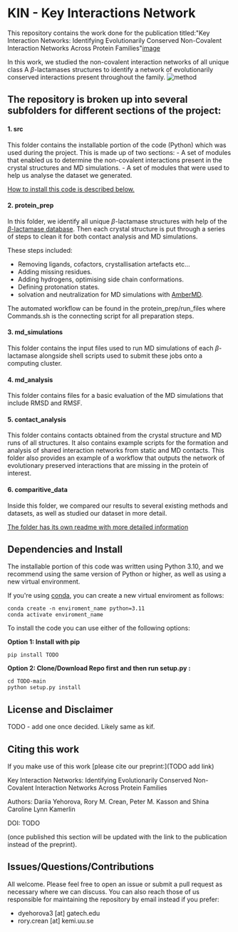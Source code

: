 # KIN - Key Interactions Network

This repository contains the work done for the publication titled:"Key Interaction Networks: Identifying Evolutionarily Conserved Non-Covalent Interaction Networks Across Protein Families"[image](https://github.com/kamerlinlab/tools-project/assets/66267331/d5dd4934-60af-4c77-8af9-4466ba5d581e)


In this work, we studied the non-covalent interaction networks of all unique class A $\beta$-lactamases structures to identify a network of evolutionarily conserved interactions present throughout the family.
![method](https://github.com/kamerlinlab/tools-project/assets/66267331/26e708bb-afaa-46bc-a8fe-850dd04c72e6)



## The repository is broken up into several subfolders for different sections of the project:

#### 1. src
   This folder contains the installable portion of the code (Python) which was used during the project. This is made up of two sections:
      - A set of modules that enabled us to determine the non-covalent interactions present in the crystal structures and MD simulations.
      - A set of modules that were used to help us analyse the dataset we generated.

   [How to install this code is described below.](#dependencies-and-install)

#### 2. protein_prep
   In this folder, we identify all unique $\beta$-lactamase structures with help of the [$\beta$-lactamase database](http://bldb.eu/). Then each crystal structure is put through a series of steps to clean it for both contact analysis and MD simulations.

   These steps included:
   - Removing ligands, cofactors, crystallisation artefacts etc...
   - Adding missing residues.
   - Adding hydrogens, optimising side chain conformations.
   - Defining protonation states.
   - solvation and neutralization for MD simulations with [AmberMD](https://ambermd.org/).
     
The automated workflow can be found in the protein_prep/run_files where Commands.sh is the connecting script for all preparation steps. 

#### 3. md_simulations
   This folder contains the input files used to run MD simulations of each $\beta$-lactamase alongside shell scripts used to submit these jobs onto a computing cluster.
   
#### 4. md_analysis
   This folder contains files for a basic evaluation of the MD simulations that include RMSD and RMSF. 
   
#### 5. contact_analysis
   This folder contains contacts obtained from the crystal structure and MD runs of all structures. It also contains example scripts for the formation and analysis of shared interaction networks from static and MD contacts. This folder also provides an example of a workflow that outputs the network of evolutionary preserved interactions that are missing in the protein of interest. 

#### 6. comparitive_data
   Inside this folder, we compared our results to several existing methods and datasets, as well as studied our dataset in more detail.

   [The folder has its own readme with more detailed information](https://github.com/kamerlinlab/tools-project/tree/main/comparitive_data#readme)

## Dependencies and Install
The installable portion of this code was written using Python 3.10, and we recommend using the same version of Python or higher, as well as using a new virtual environment.

If you're using [conda](https://docs.conda.io/projects/conda/en/latest/user-guide/getting-started.html), you can create a new virtual enviroment as follows:
```
conda create -n enviroment_name python=3.11
conda activate enviroment_name
```

To install the code you can use either of the following options:

**Option 1: Install with pip**
```
pip install TODO
```

**Option 2: Clone/Download Repo first and then run setup.py :**

```
cd TODO-main
python setup.py install
```

## License and Disclaimer

TODO - add one once decided. Likely same as kif.


## Citing this work
If you make use of this work [please cite our preprint:](TODO add link)

Key Interaction Networks: Identifying Evolutionarily Conserved Non-Covalent Interaction Networks Across Protein Families

Authors: Dariia Yehorova, Rory M. Crean, Peter M. Kasson and Shina Caroline Lynn Kamerlin

DOI: TODO

(once published this section will be updated with the link to the publication instead of the preprint).



## Issues/Questions/Contributions
All welcome. Please feel free to open an issue or submit a pull request as necessary where we can discuss.
You can also reach those of us responsible for maintaining the repository by email instead if you prefer:
- dyehorova3 [at] gatech.edu
- rory.crean [at] kemi.uu.se
